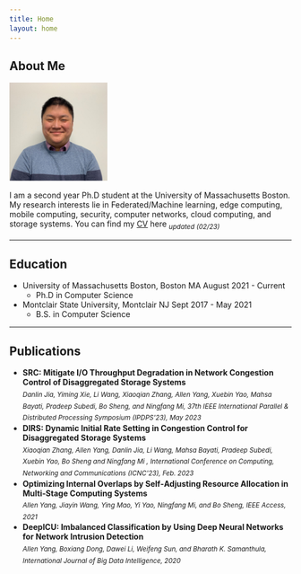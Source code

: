 ```yaml
---
title: Home
layout: home
---
```

## About Me
<p align="left">
  <img src="/assets/1619208044553.jpg" width="175" title="hover text">
</p>


I am a second year Ph.D student at the University of Massachusetts Boston. My research interests lie in Federated/Machine learning, edge computing, mobile computing, security, computer networks, cloud computing, and storage systems. You can find my [CV] here  <sub>_updated (02/23)_<sub>

----

## Education

- University of Massachusetts Boston, Boston MA            August 2021 - Current
  - Ph.D in Computer Science
- Montclair State University, Montclair NJ                 Sept 2017 - May 2021
  - B.S. in Computer Science

----
## Publications
- **SRC: Mitigate I/O Throughput Degradation in Network Congestion Control of Disaggregated Storage Systems**<br>
<sub>_Danlin Jia, Yiming Xie, Li Wang, Xiaoqian Zhang, Allen Yang, Xuebin Yao, Mahsa Bayati, Pradeep Subedi, Bo Sheng, and Ningfang Mi, 37th IEEE International Parallel & Distributed Processing Symposium (IPDPS'23), May 2023_<sub>
- **DIRS: Dynamic Initial Rate Setting in Congestion Control for Disaggregated Storage Systems** <br>
 <sub>_Xiaoqian Zhang, Allen Yang, Danlin Jia, Li Wang, Mahsa Bayati, Pradeep Subedi, Xuebin Yao, Bo Sheng and Ningfang Mi , International Conference on Computing, Networking and Communications (ICNC'23), Feb. 2023_ <sub> <br>
- **Optimizing Internal Overlaps by Self‑Adjusting Resource Allocation in Multi‑Stage Computing Systems** <br>
   <sub>_Allen Yang, Jiayin Wang, Ying Mao, Yi Yao, Ningfang Mi, and Bo Sheng, IEEE Access, 2021_<sub> <br>
- **DeepICU: Imbalanced Classification by Using Deep Neural Networks for Network Intrusion Detection** <br> 
     <sub> _Allen Yang, Boxiang Dong, Dawei Li, Weifeng Sun, and Bharath K. Samanthula, International Journal of Big Data Intelligence, 2020_ <br>



[CV]: ../../assets/Allen_Yang_CV_Feb_3_23.pdf


